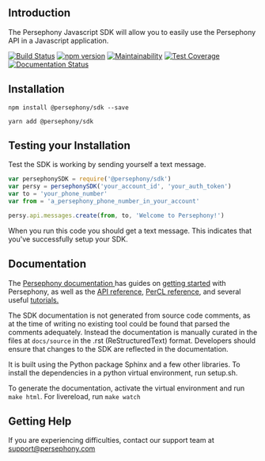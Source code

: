 ## Introduction
The Persephony Javascript SDK will allow you to easily use the Persephony API in a Javascript application.

[![Build Status](https://travis-ci.com/PersephonyAPI/javascript-sdk.svg?branch=master)](https://travis-ci.com/PersephonyAPI/javascript-sdk) 
[![npm version](https://badge.fury.io/js/%40persephony%2Fsdk.svg)](https://badge.fury.io/js/%40persephony%2Fsdk)
[![Maintainability](https://api.codeclimate.com/v1/badges/ce6d2d1f879c3139c1ed/maintainability)](https://codeclimate.com/github/PersephonyAPI/javascript-sdk/maintainability)
[![Test Coverage](https://api.codeclimate.com/v1/badges/ce6d2d1f879c3139c1ed/test_coverage)](https://codeclimate.com/github/PersephonyAPI/javascript-sdk/test_coverage)
[![Documentation Status](https://readthedocs.org/projects/persephony-js-sdk/badge/?version=latest)](https://persephony-js-sdk.readthedocs.io/en/latest/?badge=latest)


## Installation

`npm install @persephony/sdk --save`

`yarn add @persephony/sdk`

## Testing your Installation
Test the SDK is working by sending yourself a text message.

```javascript
var persephonySDK = require('@persephony/sdk')
var persy = persephonySDK('your_account_id', 'your_auth_token')
var to = 'your_phone_number'
var from = 'a_persephony_phone_number_in_your_account'

persy.api.messages.create(from, to, 'Welcome to Persephony!')
```

When you run this code you should get a text message. This indicates that you've successfully setup your SDK.

## Documentation
The [Persephony documentation ](https://www.persephony.com/docs) has guides on [getting started](https://www.persephony.com/docs/getting-started) with Persephony, as well as the [API reference](https://www.persephony.com/docs/api), [PerCL reference](https://www.persephony.com/docs/percl), and several useful [tutorials.](https://www.persephony.com/docs/tutorials)

The SDK documentation is not generated from source code comments, as at the time of writing no existing tool could be found that parsed the comments adequately. Instead the documentation is manually curated in the files at `docs/source`  in the .rst (ReStructuredText) format. Developers should ensure that changes to the SDK are reflected in the documentation.

It is built using the Python package Sphinx and a few other libraries. To install the dependencies in a python virtual environment, run setup.sh.

To generate the documentation, activate the virtual environment and run `make html`. For livereload, run `make watch`


## Getting Help
If you are experiencing difficulties, contact our support team at [support@persephony.com](mailto:support@persephony.com)
